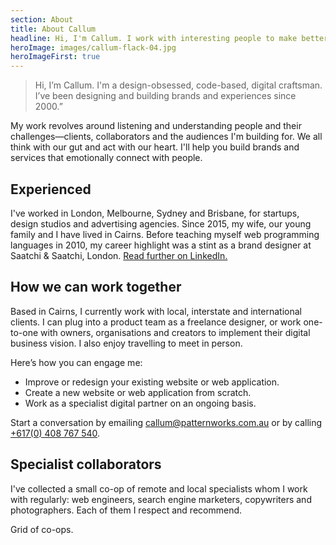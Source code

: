 ```yaml
---
section: About
title: About Callum
headline: Hi, I'm Callum. I work with interesting people to make better interfaces.
heroImage: images/callum-flack-04.jpg
heroImageFirst: true
---
```


> Hi, I’m Callum. I'm a design-obsessed, code-based, digital craftsman. I’ve been designing and building brands and experiences since 2000.”

My work revolves around listening and understanding people and their challenges—clients, collaborators and the audiences I'm building for. We all think with our gut and act with our heart. I'll help you build brands and services that emotionally connect with people. 

## Experienced

I've worked in London, Melbourne, Sydney and Brisbane, for startups, design studios and advertising agencies. Since 2015, my wife, our young family and I have lived in Cairns. Before teaching myself web programming languages in 2010, my career highlight was a stint as a brand designer at Saatchi & Saatchi, London. [Read further on LinkedIn.](https://www.linkedin.com/in/callumflack)


## How we can work together

Based in Cairns, I currently work with local, interstate and international clients. I can plug into a product team as a freelance designer, or work one-to-one with owners, organisations and creators to implement their digital business vision. I also enjoy travelling to meet in person.

Here’s how you can engage me:

* Improve or redesign your existing website or web application.
* Create a new website or web application from scratch.
* Work as a specialist digital partner on an ongoing basis.

Start a conversation by emailing [callum@patternworks.com.au](mailto:callum@patternworks.com.au) or by calling [+617(0) 408 767 540](tel:+6170-408-767-540).

## Specialist collaborators

I've collected a small co-op of remote and local specialists whom I work with regularly: web engineers, search engine marketers, copywriters and photographers. Each of them I respect and recommend.

Grid of co-ops.
